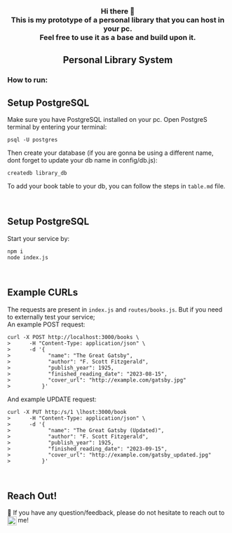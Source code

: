 

<h3 align="center">
Hi there 👋 <br>This is my prototype of a personal library that you can host in your pc.<br>Feel free to use it as a base and build upon it.
</h3>

<h2 align="center">
Personal Library System
</h2> 


### How to run:

## Setup PostgreSQL

Make sure you have PostgreSQL installed on your pc.
Open PostgreS terminal by entering your terminal:
```
psql -U postgres
```
Then create your database (if you are gonna be using a different name, dont forget to update your db name in config/db.js):
```
createdb library_db
```
To add your book table to your db, you can follow the steps in ```table.md``` file.


<br>


## Setup PostgreSQL
Start your service by:
```
npm i
node index.js
```


<br>


## Example CURLs
The requests are present in ```index.js``` and ```routes/books.js```. But if you need to externally test your service;
<br>
An example POST request:
```
curl -X POST http://localhost:3000/books \
>      -H "Content-Type: application/json" \
>      -d '{
>            "name": "The Great Gatsby",
>            "author": "F. Scott Fitzgerald",
>            "publish_year": 1925,
>            "finished_reading_date": "2023-08-15",
>            "cover_url": "http://example.com/gatsby.jpg"
>          }'
```
And example UPDATE request:
```
curl -X PUT http:/s/1 \lhost:3000/book 
>      -H "Content-Type: application/json" \
>      -d '{
>            "name": "The Great Gatsby (Updated)",
>            "author": "F. Scott Fitzgerald",
>            "publish_year": 1925,
>            "finished_reading_date": "2023-09-15",
>            "cover_url": "http://example.com/gatsby_updated.jpg"
>          }'

```

<br>

## Reach Out!

💬 If you have any question/feedback, please do not hesitate to reach out to me! <a href="https://www.linkedin.com/in/nisa-b%C3%BCy%C3%BCknalbant/"><img align="left" src="https://raw.githubusercontent.com/yushi1007/yushi1007/main/images/linkedin.svg" alt="Nisa | LinkedIn" width="21px"/></a>

